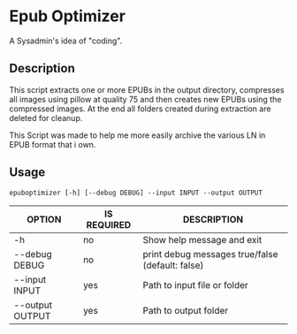 # Epub Optimizer

A Sysadmin's idea of "coding".

## Description

This script extracts one or more EPUBs in the output directory, compresses all images using pillow at quality 75 and then creates new EPUBs using the compressed images.
At the end all folders created during extraction are deleted for cleanup.

This Script was made to help me more easily archive the various LN in EPUB format that i own.

## Usage

    epuboptimizer [-h] [--debug DEBUG] --input INPUT --output OUTPUT

| OPTION | IS REQUIRED | DESCRIPTION |
|--------|-------------|-------------|
| -h | no | Show help message and exit |
| --debug DEBUG | no | print debug messages true/false (default: false) |
| --input INPUT | yes | Path to input file or folder |
| --output OUTPUT | yes | Path to output folder |
